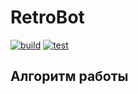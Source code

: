 # RetroBot

[![build](https://github.com/sterlyukin/RetroBot/actions/workflows/build_validation.yml/badge.svg)](https://github.com/sterlyukin/RetroBot/actions/workflows/build_validation.yml)
[![test](https://github.com/sterlyukin/RetroBot/actions/workflows/test_validation.yml/badge.svg)](https://github.com/sterlyukin/RetroBot/actions/workflows/test_validation.yml)

## Алгоритм работы


